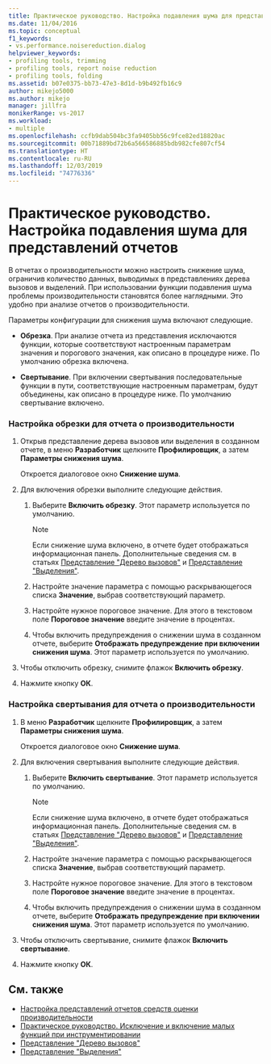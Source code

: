 ```yaml
---
title: Практическое руководство. Настройка подавления шума для представлений отчетов | Документация Майкрософт
ms.date: 11/04/2016
ms.topic: conceptual
f1_keywords:
- vs.performance.noisereduction.dialog
helpviewer_keywords:
- profiling tools, trimming
- profiling tools, report noise reduction
- profiling tools, folding
ms.assetid: b07e0375-bb73-47e3-8d1d-b9b492fb16c9
author: mikejo5000
ms.author: mikejo
manager: jillfra
monikerRange: vs-2017
ms.workload:
- multiple
ms.openlocfilehash: ccfb9dab504bc3fa9405bb56c9fce82ed18820ac
ms.sourcegitcommit: 00b71889bd72b6a566586885bdb982cfe807cf54
ms.translationtype: HT
ms.contentlocale: ru-RU
ms.lasthandoff: 12/03/2019
ms.locfileid: "74776336"
---
```

# <a name="how-to-configure-noise-reduction-in-report-views"></a>Практическое руководство. Настройка подавления шума для представлений отчетов
В отчетах о производительности можно настроить снижение шума, ограничив количество данных, выводимых в представлениях дерева вызовов и выделений. При использовании функции подавления шума проблемы производительности становятся более наглядными. Это удобно при анализе отчетов о производительности.

 Параметры конфигурации для снижения шума включают следующие.

- **Обрезка**. При анализе отчета из представления исключаются функции, которые соответствуют настроенным параметрам значения и порогового значения, как описано в процедуре ниже. По умолчанию обрезка включена.

- **Свертывание**. При включении свертывания последовательные функции в пути, соответствующие настроенным параметрам, будут объединены, как описано в процедуре ниже. По умолчанию свертывание включено.

### <a name="to-configure-trimming-for-a-performance-report"></a>Настройка обрезки для отчета о производительности

1. Открыв представление дерева вызовов или выделения в созданном отчете, в меню **Разработчик** щелкните **Профилировщик**, а затем **Параметры снижения шума**.

     Откроется диалоговое окно **Снижение шума**.

2. Для включения обрезки выполните следующие действия.

    1. Выберите **Включить обрезку**. Этот параметр используется по умолчанию.

        > [!NOTE]
        > Если снижение шума включено, в отчете будет отображаться информационная панель. Дополнительные сведения см. в статьях [Представление "Дерево вызовов"](../profiling/call-tree-view.md) и [Представление "Выделения"](../profiling/dotnet-memory-allocations-view.md).

    2. Настройте значение параметра с помощью раскрывающегося списка **Значение**, выбрав соответствующий параметр.

    3. Настройте нужное пороговое значение. Для этого в текстовом поле **Пороговое значение** введите значение в процентах.

    4. Чтобы включить предупреждения о снижении шума в созданном отчете, выберите **Отображать предупреждение при включении снижения шума**. Этот параметр используется по умолчанию.

3. Чтобы отключить обрезку, снимите флажок **Включить обрезку**.

4. Нажмите кнопку **ОК**.

### <a name="to-configure-folding-for-a-performance-report"></a>Настройка свертывания для отчета о производительности

1. В меню **Разработчик** щелкните **Профилировщик**, а затем **Параметры снижения шума**.

     Откроется диалоговое окно **Снижение шума**.

2. Для включения свертывания выполните следующие действия.

    1. Выберите **Включить свертывание**. Этот параметр используется по умолчанию.

        > [!NOTE]
        > Если снижение шума включено, в отчете будет отображаться информационная панель. Дополнительные сведения см. в статьях [Представление "Дерево вызовов"](../profiling/call-tree-view.md) и [Представление "Выделения"](../profiling/dotnet-memory-allocations-view.md).

    2. Настройте значение параметра с помощью раскрывающегося списка **Значение**, выбрав соответствующий параметр.

    3. Настройте нужное пороговое значение. Для этого в текстовом поле **Пороговое значение** введите значение в процентах.

    4. Чтобы включить предупреждения о снижении шума в созданном отчете, выберите **Отображать предупреждение при включении снижения шума**. Этот параметр используется по умолчанию.

3. Чтобы отключить свертывание, снимите флажок **Включить свертывание**.

4. Нажмите кнопку **ОК**.

## <a name="see-also"></a>См. также
- [Настройка представлений отчетов средств оценки производительности](../profiling/customizing-performance-tools-report-views.md)
- [Практическое руководство. Исключение и включение малых функций при инструментировании](../profiling/how-to-exclude-or-include-short-functions-from-instrumentation.md)
- [Представление "Дерево вызовов"](../profiling/call-tree-view.md)
- [Представление "Выделения"](../profiling/dotnet-memory-allocations-view.md)
